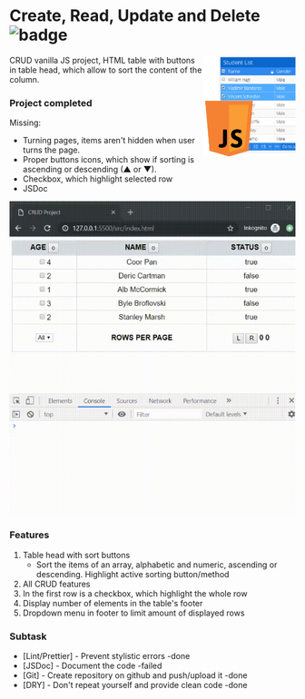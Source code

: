# Create, Read, Update and Delete ![badge]

<img src="xgithub/crud.png" align="right"
     title="js crud table" width="163" height="178">

CRUD vanilla JS project, HTML table with buttons in table head,
which allow to sort the content of the column.

[badge]: https://img.shields.io/badge/status-stable-green.svg

### Project completed

Missing:

- Turning pages, items aren't hidden when user turns the page.
- Proper buttons icons, which show if sorting is ascending or descending (▲ or ▼).
- Checkbox, which highlight selected row
- JSDoc

![](xgithub/crud.gif)

### Features

1. Table head with sort buttons
   - Sort the items of an array, alphabetic and numeric, ascending or descending. Highlight active sorting button/method
2. All CRUD features
3. In the first row is a checkbox, which highlight the whole row
4. Display number of elements in the table's footer
5. Dropdown menu in footer to limit amount of displayed rows

### Subtask

- [Lint/Prettier] - Prevent stylistic errors -done
- [JSDoc] - Document the code -failed
- [Git] - Create repository on github and push/upload it -done
- [DRY] - Don't repeat yourself and provide clean code -done
